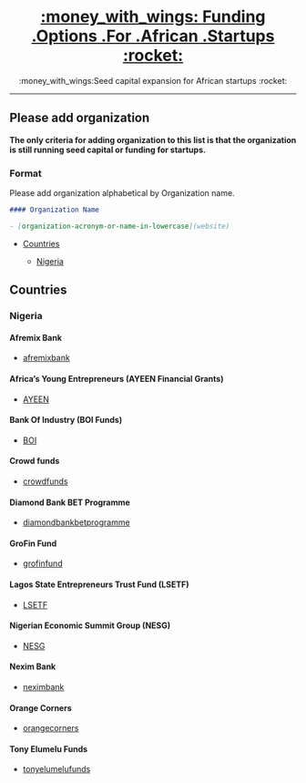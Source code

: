 #

<h1 align="center">
  <a href="https://github.com/AnayoOleru/Funding-options-for-African-startups">
    :money_with_wings: Funding .Options .For .African .Startups :rocket:
  </a>
</h1>
<p align="center">:money_with_wings:Seed capital expansion for African startups :rocket:</p>

---

## Please add organization

**The only criteria for adding organization to this list is that the organization is still running seed capital or funding for startups.**

### Format

Please add organization alphabetical by Organization name.

```md
#### Organization Name

- [organization-acronym-or-name-in-lowercase](website)
```






- [Countries](#countries)

  - [Nigeria](#nigeria)





## Countries




### Nigeria

#### Afremix Bank

- [afremixbank](https://www.afreximbank.com/)

#### Africa’s Young Entrepreneurs (AYEEN Financial Grants)

- [AYEEN](https://ayeonline.org/)

#### Bank Of Industry (BOI Funds)

- [BOI](https://www.boi.ng/)

#### Crowd funds

- [crowdfunds](https://www.crowdfunding.com/)

#### Diamond Bank BET Programme

- [diamondbankbetprogramme](http://diamondbankbet6.com/)

#### GroFin Fund

- [grofinfund](http://www.grofin.com/)

#### Lagos State Entrepreneurs Trust Fund (LSETF)

- [LSETF](https://lsetf.ng/)

#### Nigerian Economic Summit Group (NESG)

- [NESG](https://www.nesgroup.org/)

#### Nexim Bank

- [neximbank](https://neximbank.com.ng/)

#### Orange Corners

- [orangecorners](https://www.orangecorners.com/nigeria/)

#### Tony Elumelu Funds

- [tonyelumelufunds](https://www.tonyelumelufoundation.org/)
